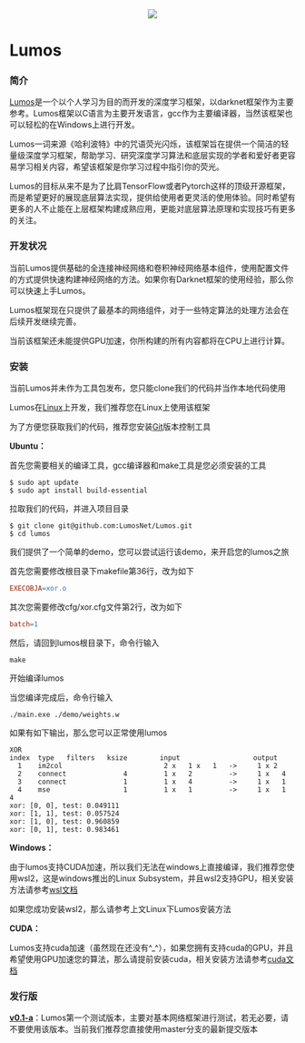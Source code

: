 <div align="center">
  <img src="https://github.com/LumosNet/Lumos/blob/master/img/Lumos.png">
</div>

# Lumos

### 简介

[Lumos](https://gitee.com/lumos-net/lumos)是一个以个人学习为目的而开发的深度学习框架，以darknet框架作为主要参考。Lumos框架以C语言为主要开发语言，gcc作为主要编译器，当然该框架也可以轻松的在Windows上进行开发。

Lumos一词来源《哈利波特》中的咒语荧光闪烁，该框架旨在提供一个简洁的轻量级深度学习框架，帮助学习、研究深度学习算法和底层实现的学者和爱好者更容易学习相关内容，希望该框架是你学习过程中指引你的荧光。

Lumos的目标从来不是为了比肩TensorFlow或者Pytorch这样的顶级开源框架，而是希望更好的展现底层算法实现，提供给使用者更灵活的使用体验。同时希望有更多的人不止能在上层框架构建成熟应用，更能对底层算法原理和实现技巧有更多的关注。



### 开发状况

当前Lumos提供基础的全连接神经网络和卷积神经网络基本组件，使用配置文件的方式提供快速构建神经网络的方法。如果你有Darknet框架的使用经验，那么你可以快速上手Lumos。

Lumos框架现在只提供了最基本的网络组件，对于一些特定算法的处理方法会在后续开发继续完善。

当前该框架还未能提供GPU加速，你所构建的所有内容都将在CPU上进行计算。



### 安装

当前Lumos并未作为工具包发布，您只能clone我们的代码并当作本地代码使用

Lumos在[Linux](https://www.linux.org/)上开发，我们推荐您在Linux上使用该框架

为了方便您获取我们的代码，推荐您安装[Git](https://git-scm.com/)版本控制工具

**Ubuntu：**

首先您需要相关的编译工具，gcc编译器和make工具是您必须安装的工具

```shell
$ sudo apt update
$ sudo apt install build-essential
```

拉取我们的代码，并进入项目目录

```shell
$ git clone git@github.com:LumosNet/Lumos.git
$ cd lumos
```

我们提供了一个简单的demo，您可以尝试运行该demo，来开启您的lumos之旅

首先您需要修改根目录下makefile第36行，改为如下

```makefile
EXECOBJA=xor.o
```

其次您需要修改cfg/xor.cfg文件第2行，改为如下

```makefile
batch=1
```

然后，请回到lumos根目录下，命令行输入

```shell
make
```

开始编译lumos

当您编译完成后，命令行输入

```shell
./main.exe ./demo/weights.w
```

如果有如下输出，那么您可以正常使用lumos

```shell
XOR
index  type   filters   ksize        input                  output
  1    im2col                         2 x   1 x   1   ->     1 x 2
  2    connect              4         1 x   2         ->     1 x   4
  3    connect              1         1 x   4         ->     1 x   1
  4    mse                  1         1 x   1         ->     1 x   1
4
xor: [0, 0], test: 0.049111
xor: [1, 1], test: 0.057524
xor: [1, 0], test: 0.960859
xor: [0, 1], test: 0.983461
```



**Windows：**

由于lumos支持CUDA加速，所以我们无法在windows上直接编译，我们推荐您使用wsl2，这是windows推出的Linux Subsystem，并且wsl2支持GPU，相关安装方法请参考[wsl文档](https://docs.microsoft.com/zh-cn/windows/wsl/)

如果您成功安装wsl2，那么请参考上文Linux下Lumos安装方法



**CUDA：**

Lumos支持cuda加速（虽然现在还没有^_^），如果您拥有支持cuda的GPU，并且希望使用GPU加速您的算法，那么请提前安装cuda，相关安装方法请参考[cuda文档](https://docs.nvidia.com/cuda/cuda-toolkit-release-notes/index.html)



### 发行版

**[v0.1-a](https://gitee.com/lumos-net/lumos/tree/v0.1-a/)**：Lumos第一个测试版本，主要对基本网络框架进行测试，若无必要，请不要使用该版本。当前我们推荐您直接使用master分支的最新提交版本

